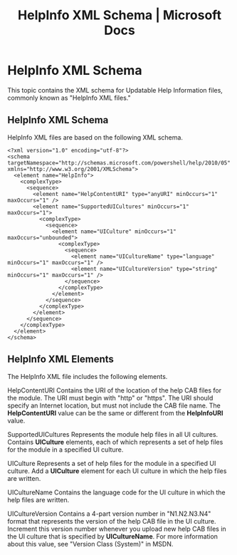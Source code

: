 ﻿---
title: "HelpInfo XML Schema | Microsoft Docs"
ms.custom: ""
ms.date: "09/12/2016"
ms.reviewer: ""
ms.suite: ""
ms.tgt_pltfrm: ""
ms.topic: "article"
ms.assetid: 74dcb396-c295-4457-b84c-4432bdaa8df3
caps.latest.revision: 7
---
# HelpInfo XML Schema
This topic contains the XML schema for Updatable Help Information files, commonly known as "HelpInfo XML files."

## HelpInfo XML Schema
 HelpInfo XML files are based on the following XML schema.

```
<?xml version="1.0" encoding="utf-8"?>
<schema targetNamespace="http://schemas.microsoft.com/powershell/help/2010/05" xmlns="http://www.w3.org/2001/XMLSchema">
  <element name="HelpInfo">
    <complexType>
      <sequence>
        <element name="HelpContentURI" type="anyURI" minOccurs="1" maxOccurs="1" />
        <element name="SupportedUICultures" minOccurs="1" maxOccurs="1">
          <complexType>
            <sequence>
              <element name="UICulture" minOccurs="1" maxOccurs="unbounded">
                <complexType>
                  <sequence>
                    <element name="UICultureName" type="language" minOccurs="1" maxOccurs="1" />
                    <element name="UICultureVersion" type="string" minOccurs="1" maxOccurs="1" />
                  </sequence>
                </complexType>
              </element>
            </sequence>
          </complexType>
        </element>
      </sequence>
    </complexType>
  </element>
</schema>
```

## HelpInfo XML Elements
 The HelpInfo XML file includes the following elements.

 HelpContentURI
 Contains the URI of the location of the help CAB files for the module. The URI must begin with "http" or "https". The URI should specify an Internet location, but must not include the CAB file name. The **HelpContentURI** value can be the  same or different from the **HelpInfoURI** value.

 SupportedUICultures
 Represents the module help files in all UI cultures. Contains **UICulture** elements, each of which represents a set of help files for the module in a specified UI culture.

 UICulture
 Represents a set of help files for the module in a specified UI culture. Add a **UICulture** element for each UI culture in which the help files are written.

 UICultureName
 Contains the language code for the UI culture in which the help files are written.

 UICultureVersion
 Contains a 4-part version number in "N1.N2.N3.N4" format that represents the version of the help CAB file in the UI culture. Increment this version number whenever you upload new help CAB files in the UI culture that is specified by **UICultureName**. For more information about this value, see "Version Class (System)" in MSDN.
